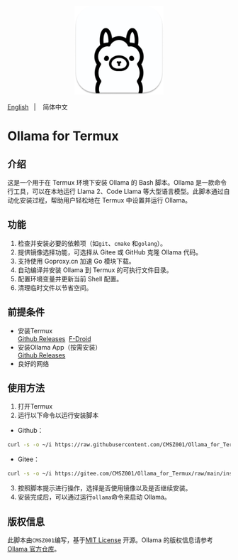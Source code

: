 <div align="center">
  <img alt="ollama" height="200px" src="./_images/ollama.png">
</div>

<a href="./README.md">English</a>
&nbsp;&nbsp;| &nbsp;&nbsp;
简体中文

# Ollama for Termux

## 介绍
这是一个用于在 Termux 环境下安装 Ollama 的 Bash 脚本。Ollama 是一款命令行工具，可以在本地运行 Llama 2、Code Llama 等大型语言模型。此脚本通过自动化安装过程，帮助用户轻松地在 Termux 中设置并运行 Ollama。

## 功能
1. 检查并安装必要的依赖项（如`git`、`cmake`  和`golang`）。
2. 提供镜像选择功能，可选择从 Gitee 或 GitHub 克隆 Ollama 代码。
3. 支持使用 Goproxy.cn 加速 Go 模块下载。
3. 自动编译并安装 Ollama 到 Termux 的可执行文件目录。
4. 配置环境变量并更新当前 Shell 配置。
5. 清理临时文件以节省空间。

## 前提条件
- 安装Termux  
[Github Releases](https://github.com/termux/termux-app/releases/latest)&nbsp;&nbsp;[F-Droid](https://f-droid.org/en/packages/com.termux)
- 安装Ollama App（按需安装）  
[Github Releases](https://github.com/JHubi1/ollama-app/releases/latest)
- 良好的网络

## 使用方法
1. 打开Termux
2. 运行以下命令以运行安装脚本  
* Github：
```bash
curl -s -o ~/i https://raw.githubusercontent.com/CMSZ001/Ollama_for_Termux/refs/heads/main/install.sh && bash ~/i
```
* Gitee：
```bash
curl -s -o ~/i https://gitee.com/CMSZ001/Ollama_for_Termux/raw/main/install.sh && bash ~/i
```
3. 按照脚本提示进行操作，选择是否使用镜像以及是否继续安装。
4. 安装完成后，可以通过运行`ollama`命令来启动 Ollama。

## 版权信息
此脚本由`CMSZ001`编写，基于[MIT License](./LICENSE) 开源。Ollama 的版权信息请参考[Ollama 官方仓库](https://github.com/ollama/ollama)。
